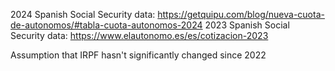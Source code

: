 2024 Spanish Social Security data: https://getquipu.com/blog/nueva-cuota-de-autonomos/#tabla-cuota-autonomos-2024
2023 Spanish Social Security data: 
https://www.elautonomo.es/es/cotizacion-2023


Assumption that IRPF hasn't significantly changed since 2022